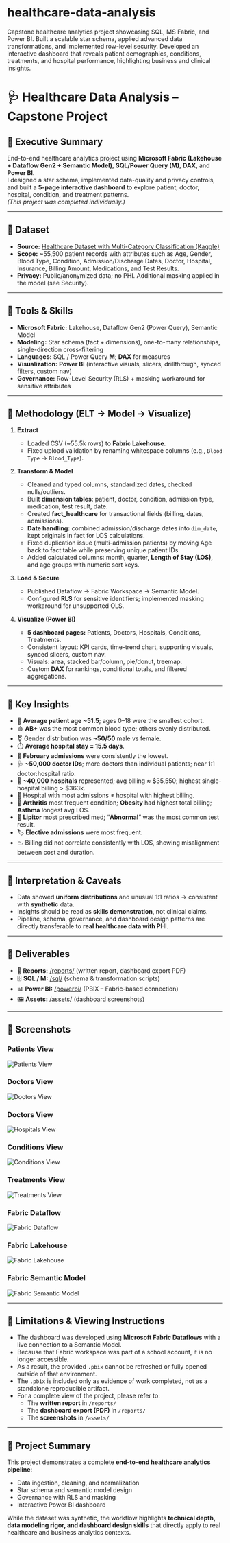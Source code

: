 # healthcare-data-analysis
Capstone healthcare analytics project showcasing SQL, MS Fabric, and Power BI. Built a scalable star schema, applied advanced data transformations, and implemented row-level security. Developed an interactive dashboard that reveals patient demographics, conditions, treatments, and hospital performance, highlighting business and clinical insights.

# 🩺 Healthcare Data Analysis – Capstone Project

## 🔹 Executive Summary
End-to-end healthcare analytics project using **Microsoft Fabric (Lakehouse + Dataflow Gen2 + Semantic Model)**, **SQL/Power Query (M)**, **DAX**, and **Power BI**.  
I designed a star schema, implemented data-quality and privacy controls, and built a **5-page interactive dashboard** to explore patient, doctor, hospital, condition, and treatment patterns.  
*(This project was completed individually.)*

---

## 🔹 Dataset
- **Source:** [Healthcare Dataset with Multi-Category Classification (Kaggle)](https://www.kaggle.com/datasets/prasad22/healthcare-dataset)  
- **Scope:** ~55,500 patient records with attributes such as Age, Gender, Blood Type, Condition, Admission/Discharge Dates, Doctor, Hospital, Insurance, Billing Amount, Medications, and Test Results.  
- **Privacy:** Public/anonymized data; no PHI. Additional masking applied in the model (see Security).  

---

## 🔹 Tools & Skills
- **Microsoft Fabric:** Lakehouse, Dataflow Gen2 (Power Query), Semantic Model  
- **Modeling:** Star schema (fact + dimensions), one-to-many relationships, single-direction cross-filtering  
- **Languages:** SQL / Power Query **M**; **DAX** for measures  
- **Visualization:** **Power BI** (interactive visuals, slicers, drillthrough, synced filters, custom nav)  
- **Governance:** Row-Level Security (RLS) + masking workaround for sensitive attributes  

---

## 🔹 Methodology (ELT → Model → Visualize)

1. **Extract**
   - Loaded CSV (~55.5k rows) to **Fabric Lakehouse**.
   - Fixed upload validation by renaming whitespace columns (e.g., `Blood Type` → `Blood_Type`).

2. **Transform & Model**
   - Cleaned and typed columns, standardized dates, checked nulls/outliers.
   - Built **dimension tables**: patient, doctor, condition, admission type, medication, test result, date.
   - Created **fact_healthcare** for transactional fields (billing, dates, admissions).
   - **Date handling:** combined admission/discharge dates into `dim_date`, kept originals in fact for LOS calculations.
   - Fixed duplication issue (multi-admission patients) by moving Age back to fact table while preserving unique patient IDs.
   - Added calculated columns: month, quarter, **Length of Stay (LOS)**, and age groups with numeric sort keys.

3. **Load & Secure**
   - Published Dataflow → Fabric Workspace → Semantic Model.
   - Configured **RLS** for sensitive identifiers; implemented masking workaround for unsupported OLS.

4. **Visualize (Power BI)**
   - **5 dashboard pages:** Patients, Doctors, Hospitals, Conditions, Treatments.
   - Consistent layout: KPI cards, time-trend chart, supporting visuals, synced slicers, custom nav.
   - Visuals: area, stacked bar/column, pie/donut, treemap.
   - Custom **DAX** for rankings, conditional totals, and filtered aggregations.

---

## 🔹 Key Insights
- 👤 **Average patient age ~51.5**; ages 0–18 were the smallest cohort.  
- 🩸 **AB+** was the most common blood type; others evenly distributed.  
- ⚧ Gender distribution was **~50/50** male vs female.  
- ⏱️ **Average hospital stay = 15.5 days**.  
- 📅 **February admissions** were consistently the lowest.  
- 🩺 **~50,000 doctor IDs**; more doctors than individual patients; near 1:1 doctor:hospital ratio.  
- 🏥 **~40,000 hospitals** represented; avg billing ≈ $35,550; highest single-hospital billing > $363k.  
- 🔀 Hospital with most admissions ≠ hospital with highest billing.  
- 🦴 **Arthritis** most frequent condition; **Obesity** had highest total billing; **Asthma** longest avg LOS.  
- 💊 **Lipitor** most prescribed med; “**Abnormal**” was the most common test result.  
- 🏷️ **Elective admissions** were most frequent.  
- 📉 Billing did not correlate consistently with LOS, showing misalignment between cost and duration.  

---

## 🔹 Interpretation & Caveats
- Data showed **uniform distributions** and unusual 1:1 ratios → consistent with **synthetic** data.  
- Insights should be read as **skills demonstration**, not clinical claims.  
- Pipeline, schema, governance, and dashboard design patterns are directly transferable to **real healthcare data with PHI**.  

---

## 🔹 Deliverables
- 📄 **Reports:** [/reports/](reports/) (written report, dashboard export PDF)  
- 🗄️ **SQL / M:** [/sql/](sql/) (schema & transformation scripts)  
- 📊 **Power BI:** [/powerbi/](powerbi/) (PBIX – Fabric-based connection)  
- 🖼️ **Assets:** [/assets/](assets/) (dashboard screenshots)  

---

## 🔹 Screenshots  

### Patients View
![Patients View](assets/dashboard-patients.png)

### Doctors View
![Doctors View](assets/dashboard-doctors.png)

### Doctors View
![Hospitals View](assets/dashboard-hospitals.png)

### Conditions View
![Conditions View](assets/dashboard-conditions.png)

### Treatments View
![Treatments View](assets/dashboard-treatments.png)

### Fabric Dataflow
![Fabric Dataflow](assets/fabric-dataflow.png)

### Fabric Lakehouse
![Fabric Lakehouse](assets/fabric-lakehouse.png)

### Fabric Semantic Model
![Fabric Semantic Model](assets/fabric-semanticmodel.png)

---

## 🔹 Limitations & Viewing Instructions
- The dashboard was developed using **Microsoft Fabric Dataflows** with a live connection to a Semantic Model.  
- Because that Fabric workspace was part of a school account, it is no longer accessible.  
- As a result, the provided `.pbix` cannot be refreshed or fully opened outside of that environment.
- The `.pbix` is included only as evidence of work completed, not as a standalone reproducible artifact.  
- For a complete view of the project, please refer to:  
  - The **written report** in `/reports/`  
  - The **dashboard export (PDF)** in `/reports/`  
  - The **screenshots** in `/assets/`

---

## 🔹 Project Summary
This project demonstrates a complete **end-to-end healthcare analytics pipeline**:  
- Data ingestion, cleaning, and normalization  
- Star schema and semantic model design  
- Governance with RLS and masking  
- Interactive Power BI dashboard  

While the dataset was synthetic, the workflow highlights **technical depth, data modeling rigor, and dashboard design skills** that directly apply to real healthcare and business analytics contexts.  

